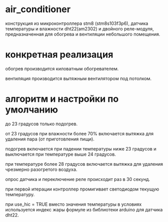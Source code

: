 # air_conditioner
конструкция из микроконтроллера stm8 (stm8s103f3p6), датчика температуры и влажности dht22(am2302) и двойного реле-модуля, предназначенная для обогрева и вентиляции небольшого помещения.

# конкретная реализация
обогрев производится киловатным обогревателем.

вентиляция производится вытяжным вентилятором под потолком.

# алгоритм и настройки по умолчанию
до 23 градусов только подогрев.

от 23 градусов при влажности более 70% включается вытяжка для удаления пара (от приготовления пищи).

подогрев включается при падении температуры ниже 23 градусов и выключается при температуре выше 24 градусов.

при температуре более 28 градусов включается вытяжка для удаления чрезмерно разогретого воздуха.

опрос датчика и переключение реле происходит раз в 30 секунд.

при первой итерации контроллер промигивает светодиодом текущую температуру.

при use_hic = TRUE вместо значения температуры в условиях используется индекс жары формуле из библиотеки arduino для датчика dht22.

